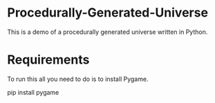 # Procedurally-Generated-Universe
This is a demo of a procedurally generated universe written in Python.

# Requirements
To run this all you need to do is to install Pygame.

pip install pygame
